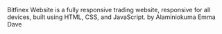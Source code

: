 Bitfinex Website is a fully responsive trading website, responsive for all devices, built using HTML, CSS, and JavaScript. by Alaminiokuma Emma Dave

